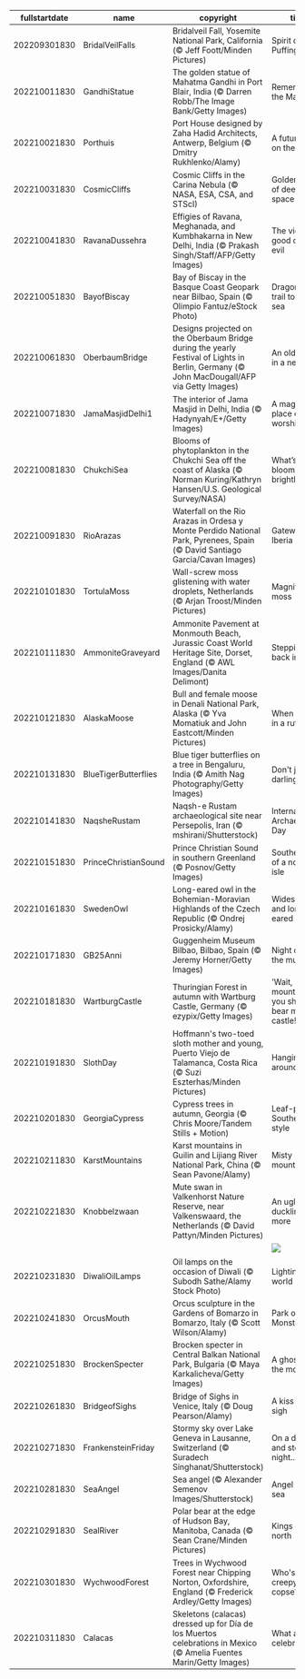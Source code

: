|fullstartdate|name|copyright|title|image|
|--|--|--|--|--|
202209301830|BridalVeilFalls|Bridalveil Fall, Yosemite National Park, California (© Jeff Foott/Minden Pictures)|Spirit of the Puffing Wind|![](/en-IN/2022/10/202209301830BridalVeilFalls.jpg)|
202210011830|GandhiStatue|The golden statue of Mahatma Gandhi in Port Blair, India (© Darren Robb/The Image Bank/Getty Images)|Remembering the Mahatma|![](/en-IN/2022/10/202210011830GandhiStatue.jpg)|
202210021830|Porthuis|Port House designed by Zaha Hadid Architects, Antwerp, Belgium (© Dmitry Rukhlenko/Alamy)|A future built on the past|![](/en-IN/2022/10/202210021830Porthuis.jpg)|
202210031830|CosmicCliffs|Cosmic Cliffs in the Carina Nebula (© NASA, ESA, CSA, and STScI)|Golden cliffs of deep space|![](/en-IN/2022/10/202210031830CosmicCliffs.jpg)|
202210041830|RavanaDussehra|Effigies of Ravana, Meghanada, and Kumbhakarna in New Delhi, India (© Prakash Singh/Staff/AFP/Getty Images)|The victory of good over evil|![](/en-IN/2022/10/202210041830RavanaDussehra.jpg)|
202210051830|BayofBiscay|Bay of Biscay in the Basque Coast Geopark near Bilbao, Spain (© Olimpio Fantuz/eStock Photo)|Dragon tails trail to the sea|![](/en-IN/2022/10/202210051830BayofBiscay.jpg)|
202210061830|OberbaumBridge|Designs projected on the Oberbaum Bridge during the yearly Festival of Lights in Berlin, Germany (© John MacDougall/AFP via Getty Images)|An old bridge in a new light|![](/en-IN/2022/10/202210061830OberbaumBridge.jpg)|
202210071830|JamaMasjidDelhi1|The interior of Jama Masjid in Delhi, India (© Hadynyah/E+/Getty Images)|A magnificent place of worship|![](/en-IN/2022/10/202210071830JamaMasjidDelhi1.jpg)|
202210081830|ChukchiSea|Blooms of phytoplankton in the Chukchi Sea off the coast of Alaska (© Norman Kuring/Kathryn Hansen/U.S. Geological Survey/NASA)|What’s blooming so brightly?|![](/en-IN/2022/10/202210081830ChukchiSea.jpg)|
202210091830|RioArazas|Waterfall on the Rio Arazas in Ordesa y Monte Perdido National Park, Pyrenees, Spain (© David Santiago Garcia/Cavan Images)|Gateway to Iberia|![](/en-IN/2022/10/202210091830RioArazas.jpg)|
202210101830|TortulaMoss|Wall-screw moss glistening with water droplets, Netherlands (© Arjan Troost/Minden Pictures)|Magnified moss|![](/en-IN/2022/10/202210101830TortulaMoss.jpg)|
202210111830|AmmoniteGraveyard|Ammonite Pavement at Monmouth Beach, Jurassic Coast World Heritage Site, Dorset, England (© AWL Images/Danita Delimont)|Stepping back in time|![](/en-IN/2022/10/202210111830AmmoniteGraveyard.jpg)|
202210121830|AlaskaMoose|Bull and female moose in Denali National Park, Alaska (© Yva Momatiuk and John Eastcott/Minden Pictures)|When being in a rut is OK|![](/en-IN/2022/10/202210121830AlaskaMoose.jpg)|
202210131830|BlueTigerButterflies|Blue tiger butterflies on a tree in Bengaluru, India (© Amith Nag Photography/Getty Images)|Don't just fly, darling. Soar!|![](/en-IN/2022/10/202210131830BlueTigerButterflies.jpg)|
202210141830|NaqsheRustam|Naqsh-e Rustam archaeological site near Persepolis, Iran (© mshirani/Shutterstock)|International Archaeology Day|![](/en-IN/2022/10/202210141830NaqsheRustam.jpg)|
202210151830|PrinceChristianSound|Prince Christian Sound in southern Greenland (© Posnov/Getty Images)|Southern tip of a northern isle|![](/en-IN/2022/10/202210151830PrinceChristianSound.jpg)|
202210161830|SwedenOwl|Long-eared owl in the Bohemian-Moravian Highlands of the Czech Republic (© Ondrej Prosicky/Alamy)|Widespread and long-eared|![](/en-IN/2022/10/202210161830SwedenOwl.jpg)|
202210171830|GB25Anni|Guggenheim Museum Bilbao, Bilbao, Spain (© Jeremy Horner/Getty Images)|Night outside the museum|![](/en-IN/2022/10/202210171830GB25Anni.jpg)|
202210181830|WartburgCastle|Thuringian Forest in autumn with Wartburg Castle, Germany (© ezypix/Getty Images)|'Wait, mountain – you shall bear my castle!'|![](/en-IN/2022/10/202210181830WartburgCastle.jpg)|
202210191830|SlothDay|Hoffmann's two-toed sloth mother and young, Puerto Viejo de Talamanca, Costa Rica (© Suzi Eszterhas/Minden Pictures)|Hangin' around|![](/en-IN/2022/10/202210191830SlothDay.jpg)|
202210201830|GeorgiaCypress|Cypress trees in autumn, Georgia (© Chris Moore/Tandem Stills + Motion)|Leaf-peeping Southern style|![](/en-IN/2022/10/202210201830GeorgiaCypress.jpg)|
202210211830|KarstMountains|Karst mountains in Guilin and Lijiang River National Park, China (© Sean Pavone/Alamy)|Misty mountain hop|![](/en-IN/2022/10/202210211830KarstMountains.jpg)|
202210221830|Knobbelzwaan|Mute swan in Valkenhorst Nature Reserve, near Valkenswaard, the Netherlands (© David Pattyn/Minden Pictures)|An ugly duckling no more|![](/en-IN/2022/10/202210221830Knobbelzwaan.jpg)|
||||![](/en-IN/2022/10/.jpg)|
202210231830|DiwaliOilLamps|Oil lamps on the occasion of Diwali (© Subodh Sathe/Alamy Stock Photo)|Lighting the world|![](/en-IN/2022/10/202210231830DiwaliOilLamps.jpg)|
202210241830|OrcusMouth|Orcus sculpture in the Gardens of Bomarzo in Bomarzo, Italy (© Scott Wilson/Alamy)|Park of the Monsters|![](/en-IN/2022/10/202210241830OrcusMouth.jpg)|
202210251830|BrockenSpecter|Brocken specter in Central Balkan National Park, Bulgaria (© Maya Karkalicheva/Getty Images)|A ghost on the mountain|![](/en-IN/2022/10/202210251830BrockenSpecter.jpg)|
202210261830|BridgeofSighs|Bridge of Sighs in Venice, Italy (© Doug Pearson/Alamy)|A kiss and a sigh|![](/en-IN/2022/10/202210261830BridgeofSighs.jpg)|
202210271830|FrankensteinFriday|Stormy sky over Lake Geneva in Lausanne, Switzerland (© Suradech Singhanat/Shutterstock)|On a dark and stormy night...|![](/en-IN/2022/10/202210271830FrankensteinFriday.jpg)|
202210281830|SeaAngel|Sea angel (© Alexander Semenov Images/Shutterstock)|Angel of the sea|![](/en-IN/2022/10/202210281830SeaAngel.jpg)|
202210291830|SealRiver|Polar bear at the edge of Hudson Bay, Manitoba, Canada (© Sean Crane/Minden Pictures)|Kings of the north|![](/en-IN/2022/10/202210291830SealRiver.jpg)|
202210301830|WychwoodForest|Trees in Wychwood Forest near Chipping Norton, Oxfordshire, England (© Frederick Ardley/Getty Images)|Who's in this creepy copse?|![](/en-IN/2022/10/202210301830WychwoodForest.jpg)|
202210311830|Calacas|Skeletons (calacas) dressed up for Día de los Muertos celebrations in Mexico (© Amelia Fuentes Marin/Getty Images)|What are they celebrating?|![](/en-IN/2022/10/202210311830Calacas.jpg)|
